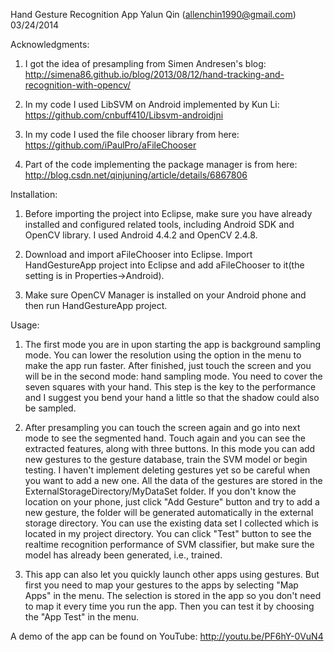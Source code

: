 Hand Gesture Recognition App
Yalun Qin (allenchin1990@gmail.com)
03/24/2014

Acknowledgments:
1. I got the idea of presampling from Simen Andresen's blog: 
http://simena86.github.io/blog/2013/08/12/hand-tracking-and-recognition-with-opencv/

2. In my code I used LibSVM on Android implemented by Kun Li:
https://github.com/cnbuff410/Libsvm-androidjni

3. In my code I used the file chooser library from here:
https://github.com/iPaulPro/aFileChooser

4. Part of the code implementing the package manager is from here:
http://blog.csdn.net/qinjuning/article/details/6867806

Installation:

1. Before importing the project into Eclipse, make sure you have already
installed and configured related tools, including Android SDK and OpenCV
library. I used Android 4.4.2 and OpenCV 2.4.8. 

2. Download and import aFileChooser into Eclipse. Import HandGestureApp project into
Eclipse and add aFileChooser to it(the setting is in Properties->Android).

3. Make sure OpenCV Manager is installed on your Android phone and then run
HandGestureApp project.

Usage:

1. The first mode you are in upon starting the app is background sampling
mode. You can lower the resolution using the option in the menu to make the app run faster.
After finished, just touch the screen and you will be in the second mode: hand
sampling mode. You need to cover the seven squares with your hand. This step
is the key to the performance and I suggest you bend your hand a little so that
the shadow could also be sampled. 

2. After presampling you can touch the screen again and go into next mode to
see the segmented hand. Touch again and you can see the extracted features,
along with three buttons. In this mode you can add new gestures to the gesture
database, train the SVM model or begin testing. I haven't implement deleting
gestures yet so be careful when you want to add a new one. All the data of the
gestures are stored in the ExternalStorageDirectory/MyDataSet folder. If you
don't know the location on your phone, just click "Add Gesture" button and try
to add a new gesture, the folder will be generated automatically in the
external storage directory. You can use the existing data set I collected which
is located in my project directory. You can click "Test" button to see the
realtime recognition performance of SVM classifier, but make sure the model has
already been generated, i.e., trained. 

3. This app can also let you quickly launch other apps using gestures. But first you need to
map your gestures to the apps by selecting "Map Apps" in the menu. The
selection is stored in the app so you don't need to map it every time you run
the app. Then you can test it by choosing the "App Test" in the menu.

A demo of the app can be found on YouTube: http://youtu.be/PF6hY-0VuN4
